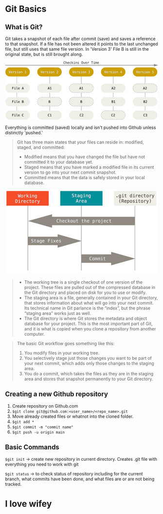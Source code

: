 # **Git Basics**
## **What is Git?**
Git takes a snapshot of each file after commit (save) and saves a reference to that snapshot. If a file has not been altered it points to the last unchanged file, but still uses that same file version. In 'Version 3' File B is still in the original state, but is still brought along. 

![image](./images/git_storage.png "From Git-scm book")

Everything is committed (saved) locally and isn't pushed into Github unless distinctly 'pushed.'


>Git has three main states that your files can reside in: modified, staged, and committed:
>* Modified means that you have changed the file but have not committed it to your database yet.
>* Staged means that you have marked a modified file in its current version to go into your next commit snapshot.
>* Committed means that the data is safely stored in your local database.

![image](./images/stages.png)

>* The working tree is a single checkout of one version of the project. These files are pulled out of the compressed database in the Git directory and placed on disk for you to use or modify.
>* The staging area is a file, generally contained in your Git directory, that stores information about what will go into your next commit. Its technical name in Git parlance is the “index”, but the phrase “staging area” works just as well.
>* The Git directory is where Git stores the metadata and object database for your project. This is the most important part of Git, and it is what is copied when you clone a repository from another computer.

>The basic Git workflow goes something like this:
>1. You modify files in your working tree.
>2. You selectively stage just those changes you want to be part of your next commit, which adds only those changes to the staging area.
>3. You do a commit, which takes the files as they are in the staging area and stores that snapshot permanently to your Git directory.


## **Creating a new Github repository**
1. Create repository on Github.com
2. `$git clone git@github.com:<user_name>/<repo_name>.git`
3. Move already created files or whatnot into the cloned folder.
4. `$git add *`
5. `$git commit -m "commit name"`
6. `$git push -u origin main`

## **Basic Commands**
`$git init` -> create new repository in current directory. Creates .git file with everything you need to work with git

`$git status` -> to check status of repository including for the current branch, what commits have been done, and what files are or are not being tracked.

# I love wifey